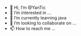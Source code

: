 - 👋 Hi, I’m @YanTic
- 👀 I’m interested in ...
- 🌱 I’m currently learning java
- 💞️ I’m looking to collaborate on ...
- 📫 How to reach me ...

<!---
YanTic/YanTic is a ✨ special ✨ repository because its `README.md` (this file) appears on your GitHub profile.
You can click the Preview link to take a look at your changes.
--->
